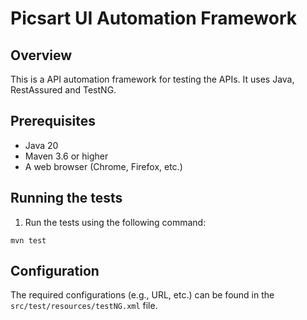 # Picsart UI Automation Framework

## Overview
This is a API automation framework for testing the APIs. It uses Java, RestAssured and TestNG.

## Prerequisites
- Java 20
- Maven 3.6 or higher
- A web browser (Chrome, Firefox, etc.)

## Running the tests

1. Run the tests using the following command:
```
mvn test
```

## Configuration
The required configurations (e.g., URL, etc.) can be found in the `src/test/resources/testNG.xml` file.
